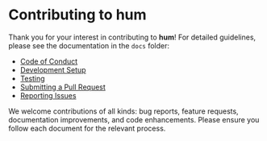 # Contributing to hum

Thank you for your interest in contributing to **hum**! For detailed guidelines, please see the documentation in the `docs` folder:

- [Code of Conduct](docs/CODE_OF_CONDUCT.md)
- [Development Setup](docs/DEVELOPMENT_SETUP.md)
- [Testing](docs/TESTING.md)
- [Submitting a Pull Request](docs/SUBMITTING_PR.md)
- [Reporting Issues](docs/REPORTING_ISSUES.md)

We welcome contributions of all kinds: bug reports, feature requests, documentation improvements, and code enhancements. Please ensure you follow each document for the relevant process.
